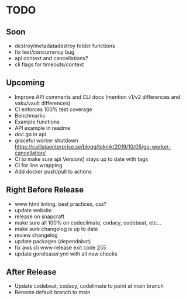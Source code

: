 # TODO

## Soon

- destroy/metadatadestroy folder functions
- fix test/concurrency bug
- api context and cancellations?
- cli flags for timeouts/context

## Upcoming

- Improve API comments and CLI docs (mention v1/v2 differences and vaku/vault differences)
- CI enforces 100% test coverage
- Benchmarks
- Example functions
- API example in readme
- doc.go in api
- graceful worker shutdown <https://callistaenterprise.se/blogg/teknik/2019/10/05/go-worker-cancellation/>
- CI to make sure api Version() stays up to date with tags
- CI for line wrapping
- Add docker push/pull to actions

## Right Before Release

- www html linting, best practices, css?
- update website
- release on snapcraft
- make sure all 100% on codeclimate, codacy, codebeat, etc...
- make sure changelog is up to date
- review changelog
- update packages (dependabot)
- fix aws cli www release exit code 255
- update goreleaser.yml with all new checks

## After Release

- Update codebeat, codacy, codelimate to point at main branch
- Rename default branch to main
